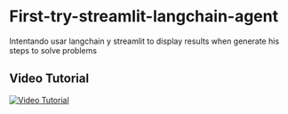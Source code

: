 # First-try-streamlit-langchain-agent
Intentando usar langchain y streamlit to display results when generate his steps to solve problems
## Video Tutorial

[![Video Tutorial](https://img.youtube.com/vi/7QR6hXx_Nms/0.jpg)](https://www.youtube.com/watch?v=7QR6hXx_Nms)